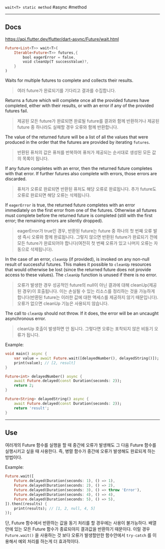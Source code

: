 `wait<T> static method`
#async #method

---
## Docs
https://api.flutter.dev/flutter/dart-async/Future/wait.html

```dart
Future<List<T>> wait<T>(
	Iterable<Future<T>> futures,{
		bool eagerError = false,
		void cleanUp(T successValue)?,
	}
)
```

Waits for multiple futures to complete and collects their results.
>여러 future가 완료되기를 기다리고 결과를 수집합니다.

Returns a future which will complete once all the provided futures have completed, either with their results, or with an error if any of the provided futures fail.
>제공된 모든 future가 완료되면 완료될 future를 결과와 함께 반환하거나 제공된 future 중 하나라도 실패할 경우 오류와 함께 반환합니다.

The value of the returned future will be a list of all the values that were produced in the order that the futures are provided by iterating `futures`.
>반환된 퓨처의 값은 퓨처를 반복하여 퓨처가 제공되는 순서대로 생성된 모든 값의 목록이 됩니다.

If any future completes with an error, then the returned future completes with that error. If further futures also complete with errors, those errors are discarded.
>퓨처가 오류로 완료되면 반환된 퓨처도 해당 오류로 완료됩니다. 추가 future도 오류로 완료되면 해당 오류는 삭제됩니다.

If `eagerError` is true, the returned future completes with an error immediately on the first error from one of the futures. Otherwise all futures must complete before the returned future is completed (still with the first error; the remaining errors are silently dropped).
>eagerError가 true인 경우, 반환된 future는 future 중 하나의 첫 번째 오류 발생 즉시 오류와 함께 완료됩니다. 그렇지 않으면 반환된 future가 완료되기 전에 모든 future가 완료되어야 합니다(여전히 첫 번째 오류가 있고 나머지 오류는 자동으로 삭제됩니다).

In the case of an error, `cleanUp` (if provided), is invoked on any non-null result of successful futures. This makes it possible to `cleanUp` resources that would otherwise be lost (since the returned future does not provide access to these values). The `cleanUp` function is unused if there is no error.
>오류가 발생한 경우 성공적인 future의 null이 아닌 결과에 대해 cleanUp(제공된 경우)이 호출됩니다. 이는 손실될 수 있는 리소스를 정리하는 것을 가능하게 합니다(반환된 future는 이러한 값에 대한 액세스를 제공하지 않기 때문입니다). 오류가 없으면 cleanUp 기능은 사용되지 않습니다.

The call to `cleanUp` should not throw. If it does, the error will be an uncaught asynchronous error.
>cleanUp 호출이 발생하면 안 됩니다. 그렇다면 오류는 포착되지 않은 비동기 오류가 됩니다.

Example:
```dart
void main() async { 
	var value = await Future.wait([delayedNumber(), delayedString()]); 
	print(value); // [2, result] 
}

Future<int> delayedNumber() async {
	await Future.delayed(const Duration(seconds: 2));
	return 2;
}

Future<String> delayedString() async {
	await Future.delayed(const Duration(seconds: 2));
	return 'result'; 
}
```

---
## Use
여러개의 Future 함수를 실행을 할 때 중간에 오류가 발생해도 그 다음 Future 함수를 실행시키고 싶을 때 사용한다.
즉, 병렬 함수가 중간에 오류가 발생해도 완료되게 하는 방법이다.

Example:
```dart
Future.wait([
	Future.delayed(Duration(seconds: 1), () => 1),
	Future.delayed(Duration(seconds: 2), () => 2),
	Future.delayed(Duration(seconds: 3), () => throw 'Error'),
	Future.delayed(Duration(seconds: 4), () => 4),
	Future.delayed(Duration(seconds: 5), () => 5),
]).then((results) {
	print(results); // [1, 2, null, 4, 5]
});
```

단, Future 함수에서 반환하는 값을 동기 처리를 할 경우에는 사용이 불가능하다.
배열안에 있는 모든 Future 함수가 종료되야지 결과값을 반환하기 때문이다.
이럴 경우 `Future.wait()` 을 사용하는 것 보다 오류가 발생할만한 함수안에서 `try-catch` 를 이용해서 예외 처리를 하는게 더 효과적이다.